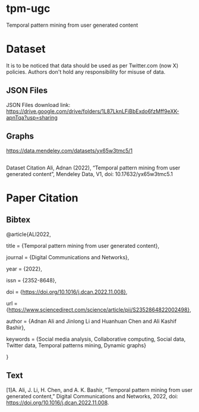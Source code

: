 # tpm-ugc
Temporal pattern mining from user generated content




# Dataset
It is to be noticed that data should be used as per Twitter.com (now X) policies. 
Authors don't hold any responsibility for misuse of data. 

## JSON Files
JSON Files download link: 
https://drive.google.com/drive/folders/1L87LknLFiBbExdo6fzMff9eXK-apnTqa?usp=sharing



## Graphs 
https://data.mendeley.com/datasets/yx65w3tmc5/1

##
Dataset Citation
Ali, Adnan (2022), “Temporal pattern mining from user generated content”, Mendeley Data, V1, doi: 10.17632/yx65w3tmc5.1

# Paper Citation

## Bibtex
@article{ALI2022, 

title = {Temporal pattern mining from user generated content},

journal = {Digital Communications and Networks},

year = {2022},

issn = {2352-8648},

doi = {https://doi.org/10.1016/j.dcan.2022.11.008},

url = {https://www.sciencedirect.com/science/article/pii/S2352864822002498},

author = {Adnan Ali and Jinlong Li and Huanhuan Chen and Ali Kashif Bashir},

keywords = {Social media analysis, Collaborative computing, Social data, Twitter data, Temporal patterns mining, Dynamic graphs}

}

## Text
[1]A. Ali, J. Li, H. Chen, and A. K. Bashir, “Temporal pattern mining from user generated content,” Digital Communications and Networks, 2022, doi: https://doi.org/10.1016/j.dcan.2022.11.008.
